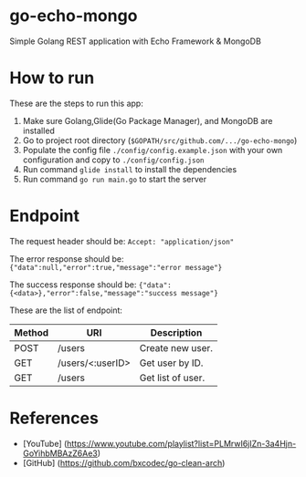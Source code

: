 # go-echo-mongo
Simple Golang REST application with Echo Framework & MongoDB

# How to run
These are the steps to run this app: 
1. Make sure Golang,Glide(Go Package Manager), and MongoDB are installed
2. Go to project root directory (```$GOPATH/src/github.com/.../go-echo-mongo```)
3. Populate the config file ```./config/config.example.json``` with your own configuration and copy to ```./config/config.json```
3. Run command ```glide install``` to install the dependencies
4. Run command ```go run main.go``` to start the server

# Endpoint

The request header should be:
```Accept: "application/json"```

The error response should be:
```{"data":null,"error":true,"message":"error message"}```

The success response should be:
```{"data":{<data>},"error":false,"message":"success message"}```

These are the list of endpoint:

Method       | URI              | Description
------------ | ---------------- | -------------
POST         | /users           | Create new user.
GET          | /users/<:userID> | Get user by ID.
GET          | /users           | Get list of user.

# References
- [YouTube] (https://www.youtube.com/playlist?list=PLMrwI6jIZn-3a4Hjn-GoYihbMBAzZ6Ae3)
- [GitHub] (https://github.com/bxcodec/go-clean-arch)
